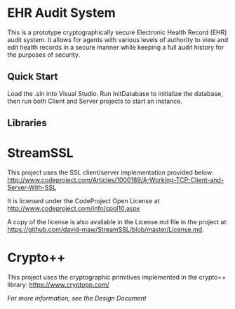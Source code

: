# EHR Audit System
This is a prototype cryptographically secure Electronic Health Record (EHR) audit system. It allows for agents with various levels of authority to view and edit health records in a secure manner while keeping a full audit history for the purposes of security.

## Quick Start
Load the .sln into Visual Studio. Run InitDatabase to initialize the database, then run both Client and Server projects to start an instance.

## Libraries
# StreamSSL
This project uses the SSL client/server implementation provided below: 
http://www.codeproject.com/Articles/1000189/A-Working-TCP-Client-and-Server-With-SSL

It is licensed under the CodeProject Open License at http://www.codeproject.com/info/cpol10.aspx

A copy of the license is also available in the License.md file in the project at:
https://github.com/david-maw/StreamSSL/blob/master/License.md.

# Crypto++
This project uses the cryptographic primitives implemented in the crypto++ library:
https://www.cryptopp.com/

*For more information, see the Design Document*
